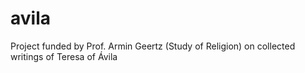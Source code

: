 # avila
Project funded by Prof. Armin Geertz (Study of Religion) on collected writings of Teresa of Ávila
